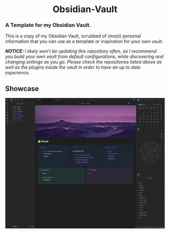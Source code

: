 <h1 align="center">Obsidian-Vault</h1>

### A Template for my Obsidian Vault.

This is a copy of my Obsidian Vault, scrubbed of (most) personal information that you can use as a template or inspiration for your own vault.

***NOTICE:** I likely won't be updating this repository often, as I recommend you build your own vault from default configurations, while discovering and changing settings as you go. Please check the repositories listed above as well as the plugins inside the vault in order to have an up to date experience.*

## Showcase

![Example](./Vault/showcase/showcase.png)
